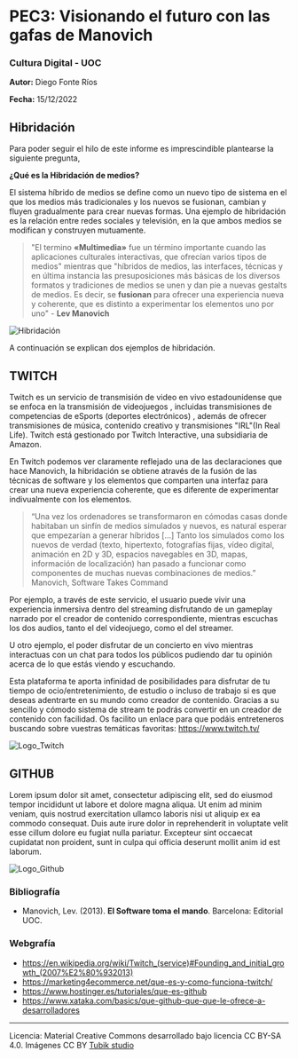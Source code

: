 
# PEC3: Visionando el futuro con las gafas de Manovich 

###  Cultura Digital - UOC


**Autor:** Diego Fonte Ríos

**Fecha:** 15/12/2022

## Hibridación

Para poder seguir el hilo de este informe es imprescindible plantearse la siguiente pregunta,

**¿Qué es la Hibridación de medios?**

 El sistema híbrido de medios se define como un nuevo tipo de sistema en el que los medios más tradicionales y los nuevos se fusionan, cambian y fluyen gradualmente para crear nuevas formas. Una ejemplo de hibridación es la relación entre redes sociales y televisión, en la que ambos medios se modifican y construyen mutuamente.

>"El termino **«Multimedia»** fue un término importante cuando las aplicaciones culturales interactivas, que ofrecían varios tipos de medios" mientras que "híbridos de medios, las interfaces, técnicas y en última instancia las presuposiciones más básicas de los diversos formatos y tradiciones de medios se unen y dan pie a nuevas gestalts de medios. Es decir, se **fusionan** para ofrecer una experiencia nueva y coherente, que es distinto a experimentar los elementos uno por uno" -  **Lev Manovich**

![Hibridación](https://pbs.twimg.com/media/EAVNDNhXUAAwIIR.png) 

A continuación se explican dos ejemplos de hibridación.

## TWITCH

Twitch es un servicio de transmisión de video en vivo estadounidense que se enfoca en la transmisión de videojuegos , incluidas transmisiones de competencias de eSports (deportes electrónicos) , además de ofrecer transmisiones de música, contenido creativo y transmisiones "IRL"(In Real Life). Twitch está gestionado por Twitch Interactive, una subsidiaria de Amazon.

En Twitch podemos ver claramente reflejado una de las declaraciones que hace Manovich, la hibridación se obtiene através de la fusión de las técnicas de software y los elementos que comparten una interfaz para crear una nueva experiencia coherente, que es diferente de experimentar indivualmente con los elementos.

>“Una vez los ordenadores se transformaron en cómodas casas donde habitaban un sinfín de medios simulados y nuevos, es natural esperar que empezarían a generar híbridos […] Tanto los simulados como los nuevos de verdad (texto, hipertexto, fotografías fijas, vídeo digital, animación en 2D y 3D, espacios navegables en 3D, mapas, información de localización) han pasado a funcionar como componentes de muchas nuevas combinaciones de medios.” Manovich, Software Takes Command

Por ejemplo, a través de este servicio, el usuario puede vivir una experiencia inmersiva dentro del streaming disfrutando de un gameplay narrado por el creador de contenido correspondiente, mientras escuchas los dos audios, tanto el del videojuego, como el del streamer.

U otro ejemplo, el poder disfrutar de un concierto en vivo mientras interactuas con un chat para todos los públicos pudiendo dar tu opinión acerca de lo que estás viendo y escuchando.

Esta plataforma te aporta infinidad de posibilidades para disfrutar de tu tiempo de ocio/entretenimiento, de estudio o incluso de trabajo si es que deseas adentrarte en su mundo como creador de contenido.
Gracias a su sencillo y cómodo sistema de stream te podrás convertir en un creador de contenido con facilidad.
Os facilito un enlace para que podáis entreteneros buscando sobre vuestras temáticas favoritas: https://www.twitch.tv/

![Logo_Twitch](https://www.movistar.es/blog/wp-content/uploads/sites/3/2022/07/twitch-movistar.jpg)


## GITHUB

Lorem ipsum dolor sit amet, consectetur adipiscing elit, sed do eiusmod tempor incididunt ut labore et dolore magna aliqua. Ut enim ad minim veniam, quis nostrud exercitation ullamco laboris nisi ut aliquip ex ea commodo consequat. Duis aute irure dolor in reprehenderit in voluptate velit esse cillum dolore eu fugiat nulla pariatur. Excepteur sint occaecat cupidatat non proident, sunt in culpa qui officia deserunt mollit anim id est laborum.

![Logo_Github](https://global-uploads.webflow.com/5f5a53e153805db840dae2db/6073fbf151fa4565d48572dc_GitHub_aprender-programaci%25C3%25B3n.jpeg)

### Bibliografía

* Manovich, Lev. (2013). **El Software toma el mando**. Barcelona: Editorial UOC. 

### Webgrafía
* https://en.wikipedia.org/wiki/Twitch_(service)#Founding_and_initial_growth_(2007%E2%80%932013)
* https://marketing4ecommerce.net/que-es-y-como-funciona-twitch/
* https://www.hostinger.es/tutoriales/que-es-github
* https://www.xataka.com/basics/que-github-que-que-le-ofrece-a-desarrolladores
----

Licencia: Material Creative Commons desarrollado bajo licencia CC BY-SA 4.0. Imágenes CC BY [Tubik studio](https://blog.tubikstudio.com/how-to-create-original-flat-illustrations-designers-tips/) 
